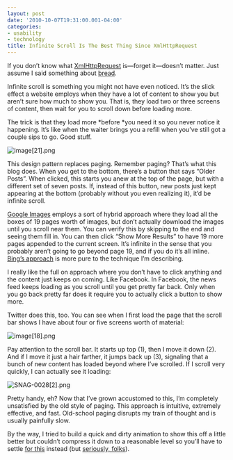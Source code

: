 ```yaml
---
layout: post
date: '2010-10-07T19:31:00.001-04:00'
categories:
- usability
- technology
title: Infinite Scroll Is The Best Thing Since XmlHttpRequest
---
```



If you don’t know what [XmlHttpRequest](http://en.wikipedia.org/wiki/XMLHttpRequest) is—forget it—doesn’t matter. Just assume I said something about [bread](http://twitter.com/#!/rssj/status/25563675734).

Infinite scroll is something you might not have even noticed. It’s the slick effect a website employs when they have a lot of content to show you but aren’t sure how much to show you. That is, they load two or three screens of content, then wait for you to scroll down before loading more.

The trick is that they load more *before *you need it so you never notice it happening. It’s like when the waiter brings you a refill when you’ve still got a couple sips to go. Good stuff.

![image[21].png](/assets/2010/image[21].png)

This design pattern replaces paging. Remember paging? That’s what this blog does. When you get to the bottom, there’s a button that says “Older Posts”. When clicked, this starts you anew at the top of the page, but with a different set of seven posts. If, instead of this button, new posts just kept appearing at the bottom (probably without you even realizing it), it’d be infinite scroll.

[Google Images](http://images.google.com/images?&q=puppies) employs a sort of hybrid approach where they load all the boxes of 19 pages worth of images, but don’t actually download the images until you scroll near them. You can verify this by skipping to the end and seeing them fill in. You can then click “Show More Results” to have 19 more pages appended to the current screen. It’s infinite in the sense that you probably aren’t going to go beyond page 19, and if you do it’s all inline. [Bing’s approach](http://www.bing.com/images/search?q=puppies) is more pure to the technique I’m describing.

I really like the full on approach where you don’t have to click anything and the content just keeps on coming. Like Facebook. In Facebook, the news feed keeps loading as you scroll until you get pretty far back. Only when you go back pretty far does it require you to actually click a button to show more. 

Twitter does this, too. You can see when I first load the page that the scroll bar shows I have about four or five screens worth of material:  

![image[18].png](/assets/2010/image[18].png)

Pay attention to the scroll bar. It starts up top (1), then I move it down (2). And if I move it just a hair farther, it jumps back up (3), signaling that a bunch of new content has loaded beyond where I’ve scrolled. If I scroll very quickly, I can actually see it loading:

![SNAG-0028[2].png](/assets/2010/SNAG-0028[2].png)

Pretty handy, eh? Now that I’ve grown accustomed to this, I’m completely unsatisfied by the old style of paging. This approach is intuitive, extremely effective, and fast. Old-school paging disrupts my train of thought and is usually painfully slow.

By the way, I tried to build a quick and dirty animation to show this off a little better but couldn’t compress it down to a reasonable level so you’ll have to settle [for this](http://www.youtube.com/watch?v=oHg5SJYRHA0) instead (but [seriously, folks](http://www.youtube.com/watch?v=wDs5nAccjeY#t=3m45s)).